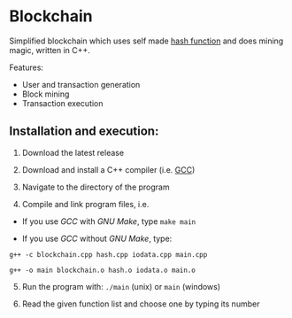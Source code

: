 
# Blockchain

Simplified blockchain which uses self made [hash function](https://github.com/Naktis/hash-generator) and does mining magic, written in C++.

Features:
- User and transaction generation
- Block mining
- Transaction execution

## Installation and execution:


1. Download the latest release

2. Download and install a C++ compiler (i.e. [GCC](https://gcc.gnu.org/))

3. Navigate to the directory of the program

4. Compile and link program files, i.e.

- If you use *GCC* with *GNU Make*, type `make main`

- If you use *GCC* without *GNU Make*, type:

`g++ -c blockchain.cpp hash.cpp iodata.cpp main.cpp`

`g++ -o main blockchain.o hash.o iodata.o main.o`

5. Run the program with: `./main` (unix) or `main` (windows)

6. Read the given function list and choose one by typing its number
